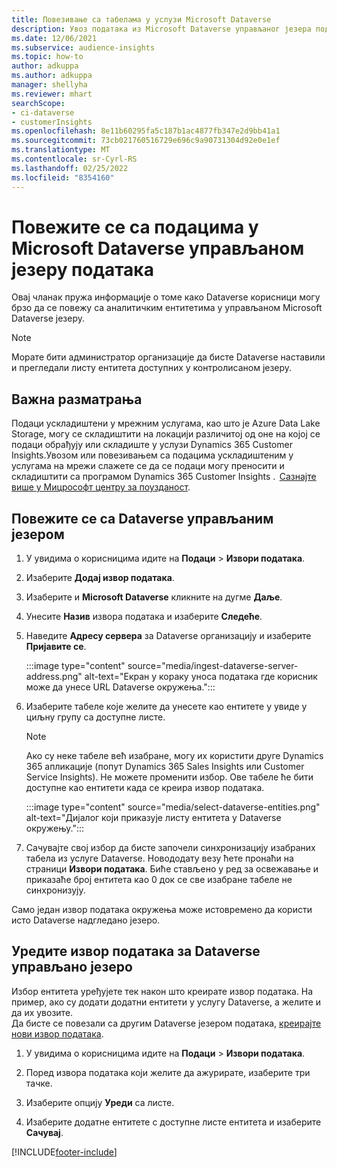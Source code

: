 ```yaml
---
title: Повезивање са табелама у услузи Microsoft Dataverse
description: Увоз података из Microsoft Dataverse управљаног језера података.
ms.date: 12/06/2021
ms.subservice: audience-insights
ms.topic: how-to
author: adkuppa
ms.author: adkuppa
manager: shellyha
ms.reviewer: mhart
searchScope:
- ci-dataverse
- customerInsights
ms.openlocfilehash: 8e11b60295fa5c187b1ac4877fb347e2d9bb41a1
ms.sourcegitcommit: 73cb021760516729e696c9a90731304d92e0e1ef
ms.translationtype: MT
ms.contentlocale: sr-Cyrl-RS
ms.lasthandoff: 02/25/2022
ms.locfileid: "8354160"
---
```

# <a name="connect-to-data-in-a-microsoft-dataverse-managed-data-lake"></a>Повежите се са подацима у Microsoft Dataverse управљаном језеру података



Овај чланак пружа информације о томе како Dataverse корисници могу брзо да се повежу са аналитичким ентитетима у управљаном Microsoft Dataverse језеру. 

> [!NOTE]
> Морате бити администратор организације да бисте Dataverse наставили и прегледали листу ентитета доступних у контролисаном језеру.

## <a name="important-considerations"></a>Важна разматрања

Подаци ускладиштени у мрежним услугама, као што је Azure Data Lake Storage, могу се складиштити на локацији различитој од оне на којој се подаци обрађују или складиште у услузи Dynamics 365 Customer Insights.Увозом или повезивањем са подацима ускладиштеним у услугама на мрежи слажете се да се подаци могу преносити и складиштити са програмом Dynamics 365 Customer Insights .  [Сазнајте више у Мицрософт центру за поузданост](https://www.microsoft.com/trust-center).

## <a name="connect-to-a-dataverse-managed-lake"></a>Повежите се са Dataverse управљаним језером

1. У увидима о корисницима идите на **Подаци** > **Извори података**.

2. Изаберите **Додај извор података**.

3. Изаберите и **Microsoft Dataverse** кликните на дугме **Даље**.

4. Унесите **Назив** извора података и изаберите **Следеће**. 

5. Наведите **Адресу сервера** за Dataverse организацију и изаберите **Пријавите се**.

   :::image type="content" source="media/ingest-dataverse-server-address.png" alt-text="Екран у кораку уноса података где корисник може да унесе URL Dataverse окружења.":::

6. Изаберите табеле које желите да унесете као ентитете у увиде у циљну групу са доступне листе.    

   > [!NOTE]
   > Ако су неке табеле већ изабране, могу их користити друге Dynamics 365 апликације (попут Dynamics 365 Sales Insights или Customer Service Insights). Не можете променити избор. Ове табеле ће бити доступне као ентитети када се креира извор података.

   :::image type="content" source="media/select-dataverse-entities.png" alt-text="Дијалог који приказује листу ентитета у Dataverse окружењу.":::

7. Сачувајте свој избор да бисте започели синхронизацију изабраних табела из услуге Dataverse. Новододату везу ћете пронаћи на страници **Извори података**. Биће стављено у ред за освежавање и приказаће број ентитета као 0 док се све изабране табеле не синхронизују.

Само један извор података окружења може истовремено да користи исто Dataverse надгледано језеро.

## <a name="edit-a-dataverse-managed-lake-data-source"></a>Уредите извор података за Dataverse управљано језеро

Избор ентитета уређујете тек након што креирате извор података. На пример, ако су додати додатни ентитети у услугу Dataverse, а желите и да их увозите.    
Да бисте се повезали са другим Dataverse језером података, [креирајте нови извор података](#connect-to-a-dataverse-managed-lake).

1. У увидима о корисницима идите на **Подаци** > **Извори података**.

2. Поред извора података који желите да ажурирате, изаберите три тачке.

3. Изаберите опцију **Уреди** са листе.

4. Изаберите додатне ентитете с доступне листе ентитета и изаберите **Сачувај**.

[!INCLUDE[footer-include](../includes/footer-banner.md)]
